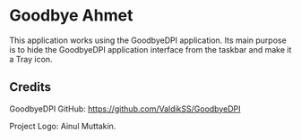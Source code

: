 <h1>Goodbye Ahmet</h1>

This application works using the GoodbyeDPI application. Its main purpose is to hide the GoodbyeDPI application interface from the taskbar and make it a Tray icon.


<h2>Credits</h2>

GoodbyeDPI GitHub: https://github.com/ValdikSS/GoodbyeDPI

Project Logo: Ainul Muttakin.
